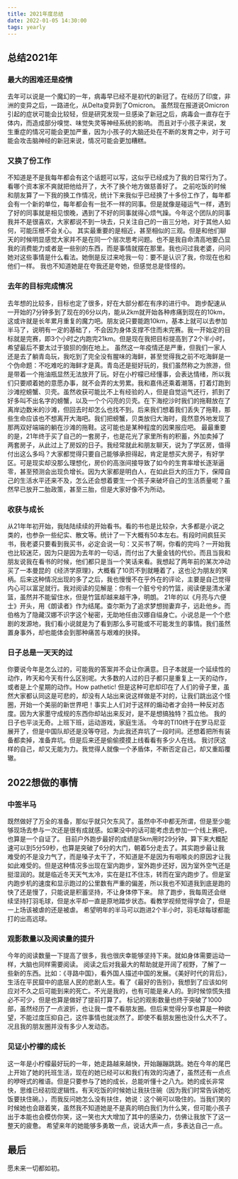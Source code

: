 ```yaml
---
title: 2021年度总结
date: 2022-01-05 14:30:00
tags: yearly
---
```


## 总结2021年

### 最大的困难还是疫情

去年可以说是一个魔幻的一年，病毒早已经不是初代的新冠了。在经历了印度，非洲的变异之后，一路进化，从Delta变异到了Omicron。
虽然现在报道说Omicron引起的症状可能会比较轻，但是研究发现一旦感染了新冠之后，病毒会一直存在于体内，而造成部分嗅觉、味觉失灵等神经系统的影响。
而且对于小孩子来说，发生重症的情况可能会更加严重，因为小孩子的大脑还处在不断的发育之中，对于可能会攻击脑神经的新冠来说，情况可能会更加糟糕。

### 又换了份工作

不知道是不是我每年都会有这个话题可以写，这似乎已经成为了我的日常行为了。看哪个资本家不爽就把他给开了，大不了换个地方做慈善好了。
之前吃饭的时候和朋友算了一下我的换工作情况，统计下来我似乎已经换了十多份工作了，每年都会有一个新的单位，每年都会有一批不一样的同事。但是就像是碰运气一样，遇到了好的同事就是相见恨晚，遇到了不好的同事就得心烦气躁。今年这个团队的同事我并不是很喜欢，大家都说不到一块去，只关注自己的一亩三分地，对于其他人如何，可能压根不会关心。
其实最重要的是相近，甚至相似的三观。但是和他们聊天的时候明显感觉大家并不是在同一个层次思考问题。也不是我自命清高地要凸显我的消费能力或者是一些别的东西，而是事情就摆在那里。我也问过我老婆，问问她对这些事情是什么看法。她倒是反过来呛我一句：要不是认识了我，你现在也和他们一样。
我也不知道她是在夸我还是夸她，但感觉总是怪怪的。

### 去年的目标完成情况

去年想的比较多，目标也定了很多，好在大部分都在有序的进行中。
跑步配速从一开始的7分钟多到了现在的6分以内，能从2km就开始各种疼痛到现在的10km，这或许就是长年累月重复的魔力吧。朋友说只要能跑10km，基本上就可以去参加半马了，说明有一定的基础了，不会因为身体支撑不住而未完赛。我一开始定的目标就是完赛，即3个小时之内跑完21km。但是现在我把目标提高到了2个半小时，希望最后不要太过于狼狈的倒在地上。
虽然这一年疫情还是严重，但我们一家人还是去了躺青岛玩，我吃到了完全没有腥味的海鲜，甚至觉得我之前不吃海鲜是一个伪命题：不吃难吃的海鲜才是真。青岛还是挺好玩的，我们虽然称之为旅游，但是带着一个拖油瓶显然无法放开了玩。好在小柠檬已经懂事，会表达情绪，所以我们只要顺着她的意愿办事，就不会弄的太劳累。我和嘉伟还乘着潮落，打着灯跑到沙滩挖螃蟹、贝壳。虽然收获可能比不上有经验的人，但是自觉运气还行，抓到了好多叫不出名字的螃蟹，以及一个个闪亮的贝壳。在下海挖沙时我们的拖鞋放在了离岸边数米的沙滩，但回去时却怎么也找不到。后来我们想着我们丢失了拖鞋，那些生命应该也不想离开大海吧。我们把螃蟹，贝类放归大海时，竟然意外地发现了那两双好端端的躺在沙滩的拖鞋。这可能也是某种程度的因果报应吧。
最最重要的是，21年终于买了自己的一套房子，也是花光了家里所有的积蓄，外加卖掉了两套房子，从此过上了房奴的日子。我经常就此和朋友聊天，说为了学区房，值得付出这么多吗？大家都觉得只要自己能够承担得起，肯定是想买大房子，有好学区。可是现实却没那么理想化，房价的高涨间接导致了如今的生育率增长逐渐逼零，甚至预测会出现负增长。因为大家都是明白人，在如此巨大的压力下，保障自己的生活水平还来不及，怎么还会想着要生一个孩子来破坏自己的生活质量呢？虽然早已放开二胎政策，甚至三胎，但是大家好像不为所动。

### 收获与成长

从21年年初开始，我陆陆续续的开始看书。看的书也是比较杂，大多都是小说之类的，也参杂一些纪实、散文等。统计了一下大概有50本左右。有段时间疯狂买书，我老婆只要看到我买书，必定会说一句：又买书了啊，你看的完吗？一开始我也比较迷茫，因为只是因为去年的一句话，而付出了大量金钱的代价。而且当我和朋友说我在看书的时候，他们都只是当一个笑话来看。我想起了两年前的某次冲动买了一本曼昆的《经济学原理》，大概看了10页不到就睡着了，这也沦为朋友的笑柄。后来这种情况出现的多了之后，我也慢慢不在乎外在的评论，主要是自己觉得内心可以富足就行。我对阅读的见解是：你有一个脏兮兮的竹篮，阅读便是清水濯篮，虽然并不能留住水，但是竹篮却越来越干净，明朗。
21年的以《月亮与六便士》开头，用《朗读者》作为结尾。查尔斯为了追求梦想抛妻弃子，远赴他乡。而伯格为了隐藏汉娜不识字这个秘密，无助地任由汉娜自缢身亡。小说总是一个个悲剧的发源地，我们看小说就是为了看到那么多可能或不可能发生的事情。我们虽然置身事外，却也能体会到那种痛苦与艰难的抉择。


### 日子总是一天天的过

你要说今年是怎么过的，可能我的答案并不会让你满意。日子本就是一个延续性的动作，昨天和今天有什么区别呢。大多数的人过的日子都只是重复上一天的动作，或者是上个星期的动作。How pathetic! 但是这种可悲却印在了人们的骨子里，虽然大家都认同这是可悲的，却没有人站出来说这样做是不对的，让我们跳出这个怪圈，开始一个美丽的新世界吧！事实上人们对于这样的煽动者才会持一种反对态度。因为大家墨守成规的东西你却站出来反对，是不是想搞独特？孤立他。
我的日子也平淡无奇。上班下班，运动游戏，家庭生活。
今年的TI10终于在罗马尼亚展开了，但是中国队却还是没等夺冠，为此我还弃坑了一段时间。还想着把所有装备都卖掉，准备弃坑。但是后来还是偷偷摸摸上线看看有多少人在线。
我讨厌这样的自己，却又无能为力。我觉得人就像一个矛盾体，不断否定自己，却又重蹈覆辙。

## 2022想做的事情

### 中签半马

既然做好了万全的准备，那似乎就只欠东风了。虽然中不中都无所谓，但是至少能够现场去参与一次还是很有成就感。如果没中的话可能考虑去参加一个线上赛吧，也算是一个自证了。
目前户外跑步最好的成绩是5km用时29分钟，算下来大概配速可以到5分59秒，也算是突破了6分的大门，朝着5分走去了。其实跑步最让我难受的不是没力气了，而是嗓子太干了，不知道是不是因为有咽喉炎的原因才让我如此难受的。但是这种情况多出现在室内跑步，室外跑步还好，因为室外空气还是挺湿润的。就是临近冬天天气太冷，实在是扛不住冻，转而在室内跑步了。但是室内跑步机的速度和显示跑过的公里数有严重的偏差，所以我也不知道我到底是跑的快了还是慢了，只能说是积蓄坚持，不让身体停下来。
除了跑步，我每周还会继续坚持打羽毛球，但是水平却一直是原地踏步状态。看教学视频觉得学会了，但是一上场该被虐的还是被虐。
希望明年的半马可以跑进2个半小时，羽毛球每球都能打的出高远球。

### 观影数量以及阅读量的提升

今年的阅读数量一下提高了很多，我也很庆幸能够坚持下来。就如身体需要运动一样，大脑也同样需要阅读。
阅读之后对我最大的帮助就是开阔了视野，了解了一些新的东西。比如：《寻路中国》，看外国人描述中国的发展。《美好时代的背后》，生活在平民窟中的底层人民的悲剧人生。看了《最好的告别》，我想到了应该如何应对不久之后可能到来的死亡。不光是我的，也有可能是亲人的。到时候惊慌失措必不可少，但是也算是做好了提前打算了。
标记的观影数量也终于突破了1000部，虽然经历了一点波折，也让我一度不看朋友圈。但后来觉得分享也算是一种欲望，不能过度压抑自己，这件事情也就淡然了。即使不看朋友圈也没什么大不了。况且我的朋友圈并没有多少人发动态。

### 见证小柠檬的成长

这一年是小柠檬最好玩的一年，她走路越来越快，开始蹦蹦跳跳。她在今年的尾巴上开始了她的托班生活，现在的她已经可以和我们有效的沟通了，虽然还有一点点的咿呀式的稚语。但是只要参与了她的成长，总能听懂十之八九。她的成长非常快，思维已经初现逻辑性。有天吃饭的时候她让我扶住碗（因为我们时常告诉她吃饭要扶住碗。），而我反问她怎么没有扶住，她说：这个碗可以吸住的。当我们笑的时候她也会跟着笑，虽然我不知道她是不是真的明白我们为什么笑，但可能小孩子出于本能也会模仿你笑，这一笑也大大增加了其中的感染力，仿佛让我放下了这一整天的疲惫。
希望来年的她能够多勇敢一点，说话大声一点，多表达自己一点。


## 最后

愿未来一切都如初。
